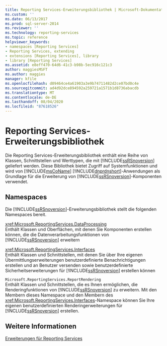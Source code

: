 ```yaml
---
title: Reporting Services-Erweiterungsbibliothek | Microsoft-Dokumentation
ms.custom: ''
ms.date: 06/13/2017
ms.prod: sql-server-2014
ms.reviewer: ''
ms.technology: reporting-services
ms.topic: reference
helpviewer_keywords:
- namespaces [Reporting Services]
- Reporting Services, extending
- extensions [Reporting Services], library
- library [Reporting Services]
ms.assetid: e8eff470-64d6-41c3-b98b-5ec916c121c3
author: maggiesMSFT
ms.author: maggies
manager: kfile
ms.openlocfilehash: d09464ce4a61903a3e9b74711482d2ce07bd0c4e
ms.sourcegitcommit: ad4d92dce894592a259721a1571b1d8736abacdb
ms.translationtype: MT
ms.contentlocale: de-DE
ms.lasthandoff: 08/04/2020
ms.locfileid: "87618526"
---
```

# <a name="reporting-services-extension-library"></a>Reporting Services-Erweiterungsbibliothek
  Die Reporting Services-Erweiterungsbibliothek enthält eine Reihe von Klassen, Schnittstellen und Werttypen, die mit [!INCLUDE[ssRSnoversion](../../includes/ssrsnoversion-md.md)] geliefert werden. Diese Bibliothek bietet Zugriff auf Systemfunktionen und wird von [!INCLUDE[msCoName](../../includes/msconame-md.md)] [!INCLUDE[dnprdnshort](../../includes/dnprdnshort-md.md)]-Anwendungen als Grundlage für die Erweiterung von [!INCLUDE[ssRSnoversion](../../includes/ssrsnoversion-md.md)]-Komponenten verwendet.  
  
## <a name="namespaces"></a>Namespaces  
 Die [!INCLUDE[ssRSnoversion](../../includes/ssrsnoversion-md.md)]-Erweiterungsbibliothek stellt die folgenden Namespaces bereit.  
  
 <xref:Microsoft.ReportingServices.DataProcessing>  
 Enthält Klassen und Oberflächen, mit denen Sie Komponenten erstellen können, die die Datenverarbeitungsfunktionen von [!INCLUDE[ssRSnoversion](../../includes/ssrsnoversion-md.md)] erweitern  
  
 <xref:Microsoft.ReportingServices.Interfaces>  
 Enthält Klassen und Schnittstellen, mit denen Sie über Ihre eigenen Übermittlungserweiterungen benutzerdefinierte Benachrichtigungen erstellen und an Benutzer versenden sowie benutzerdefinierte Sicherheitserweiterungen für [!INCLUDE[ssRSnoversion](../../includes/ssrsnoversion-md.md)] erstellen können  
  
 `Microsoft.ReportingServices.ReportRendering`  
 Enthält Klassen und Schnittstellen, die es Ihnen ermöglichen, die Renderingfunktionen von [!INCLUDE[ssRSnoversion](../../includes/ssrsnoversion-md.md)] zu erweitern. Mit den Membern dieses Namespace und den Membern des <xref:Microsoft.ReportingServices.Interfaces>-Namespace können Sie Ihre eigenen benutzerdefinierten Renderingerweiterungen für [!INCLUDE[ssRSnoversion](../../includes/ssrsnoversion-md.md)] erstellen.  
  
## <a name="see-also"></a>Weitere Informationen  
 [Erweiterungen für Reporting Services](reporting-services-extensions.md)  
  
  
